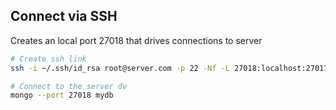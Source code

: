 
## Connect via SSH

Creates an local port 27018 that drives connections to server
```sh
# Create ssh link
ssh -i ~/.ssh/id_rsa root@server.com -p 22 -Nf -L 27018:localhost:27017

# Connect to the server dv
mongo --port 27018 mydb
```

